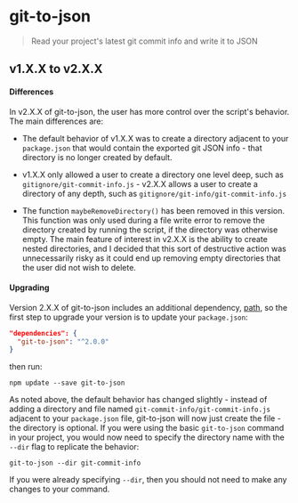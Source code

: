 # git-to-json
> Read your project's latest git commit info and write it to JSON

## v1.X.X to v2.X.X

#### Differences

In v2.X.X of git-to-json, the user has more control over the script's behavior. The main differences are:

- The default behavior of v1.X.X was to create a directory adjacent to your `package.json` that would contain the exported git JSON info - that directory is no longer created by default.

- v1.X.X only allowed a user to create a directory one level deep, such as `gitignore/git-commit-info.js` - v2.X.X allows a user to create a directory of any depth, such as `gitignore/git-info/git-commit-info.js`

- The function `maybeRemoveDirectory()` has been removed in this version. This function was only used during a file write error to remove the directory created by running the script, if the directory was otherwise empty. The main feature of interest in v2.X.X is the ability to create nested directories, and I decided that this sort of destructive action was unnecessarily risky as it could end up removing empty directories that the user did not wish to delete.

#### Upgrading

Version 2.X.X of git-to-json includes an additional dependency, [path], so the first step to upgrade your version is to update your `package.json`:

``` JSON
"dependencies": {
  "git-to-json": "^2.0.0"
}
```

then run:

``` SH
npm update --save git-to-json
```

As noted above, the default behavior has changed slightly - instead of adding a directory and file named `git-commit-info/git-commit-info.js` adjacent to your `package.json` file, git-to-json will now just create the file - the directory is optional. If you were using the basic `git-to-json` command in your project, you would now need to specify the directory name with the `--dir` flag to replicate the behavior:

```
git-to-json --dir git-commit-info
```

If you were already specifying `--dir`, then you should not need to make any changes to your command.

[path]: https://www.npmjs.com/package/path